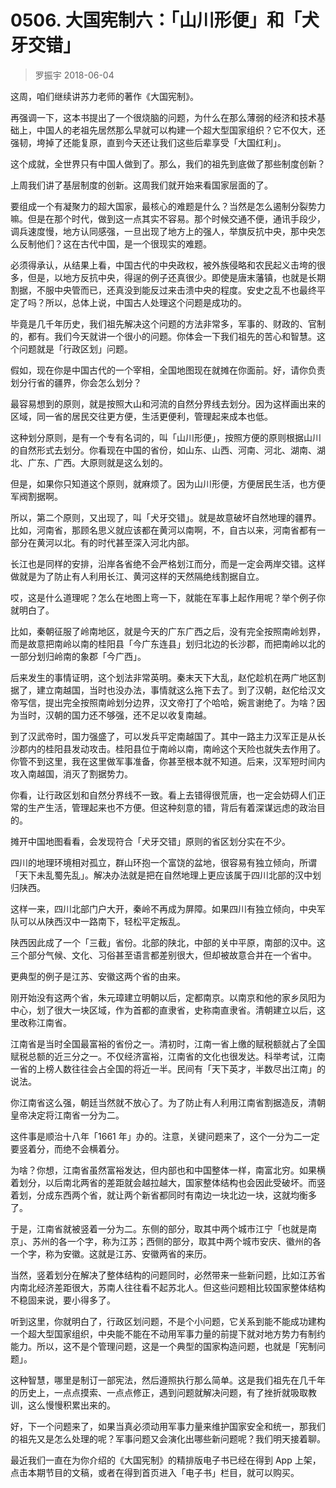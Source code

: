 # 0506. 大国宪制六：「山川形便」和「犬牙交错」
> 罗振宇
2018-06-04

这周，咱们继续讲苏力老师的著作《大国宪制》。

再强调一下，这本书提出了一个很烧脑的问题，为什么在那么薄弱的经济和技术基础上，中国人的老祖先居然那么早就可以构建一个超大型国家组织？它不仅大，还强韧，垮掉了还能复原，直到今天还让我们这些后辈享受「大国红利」。

这个成就，全世界只有中国人做到了。那么，我们的祖先到底做了那些制度创新？

上周我们讲了基层制度的创新。这周我们就开始来看国家层面的了。

要组成一个有凝聚力的超大国家，最核心的难题是什么？当然是怎么遏制分裂势力嘛。但是在那个时代，做到这一点其实不容易。那个时候交通不便，通讯手段少，调兵速度慢，地方认同感强，一旦出现了地方上的强人，举旗反抗中央，那中央怎么反制他们？这在古代中国，是一个很现实的难题。

必须得承认，从结果上看，中国古代的中央政权，被外族侵略和农民起义击垮的很多，但是，以地方反抗中央，得逞的例子还真很少。即使是唐末藩镇，也就是长期割据，不服中央管而已，还真没到能反过来击溃中央的程度。安史之乱不也最终平定了吗？所以，总体上说，中国古人处理这个问题是成功的。

毕竟是几千年历史，我们祖先解决这个问题的方法非常多，军事的、财政的、官制的，都有。我们今天就讲一个很小的问题。你体会一下我们祖先的苦心和智慧。这个问题就是「行政区划」问题。

假如，现在你是中国古代的一个宰相，全国地图现在就摊在你面前。好，请你负责划分行省的疆界，你会怎么划分？

最容易想到的原则，就是按照大山和河流的自然分界线去划分。因为这样画出来的区域，同一省的居民交往更方便，生活更便利，管理起来成本也低。

这种划分原则，是有一个专有名词的，叫「山川形便」，按照方便的原则根据山川的自然形式去划分。你看现在中国的省份，如山东、山西、河南、河北、湖南、湖北、广东、广西。大原则就是这么划的。

但是，如果你只知道这个原则，就麻烦了。因为山川形便，方便居民生活，也方便军阀割据啊。

所以，第二个原则，又出现了，叫「犬牙交错」。就是故意破坏自然地理的疆界。比如，河南省，那顾名思义就应该都在黄河以南啊，不，自古以来，河南省都有一部分在黄河以北。有的时代甚至深入河北内部。

长江也是同样的安排，沿岸各省绝不会严格划江而分，而是一定会两岸交错。这样做就是为了防止有人利用长江、黄河这样的天然隔绝线割据自立。

哎，这是什么道理呢？怎么在地图上弯一下，就能在军事上起作用呢？举个例子你就明白了。

比如，秦朝征服了岭南地区，就是今天的广东广西之后，没有完全按照南岭划界，而是故意把南岭以南的桂阳县「今广东连县」划归北边的长沙郡，而把南岭以北的一部分划归岭南的象郡「今广西」。

后来发生的事情证明，这个划法非常英明。秦末天下大乱，赵佗趁机在两广地区割据了，建立南越国，当时也没办法，事情就这么拖下去了。到了汉朝，赵佗给汉文帝写信，提出完全按照南岭划分边界，汉文帝打了个哈哈，婉言谢绝了。为啥？因为当时，汉朝的国力还不够强，还不足以收复南越。

到了汉武帝时，国力强盛了，可以发兵平定南越国了。其中一路主力汉军正是从长沙郡内的桂阳县发动攻击。桂阳县位于南岭以南，南岭这个天险也就失去作用了。你管不到这里，我在这里做军事准备，你甚至根本就不知道。后来，汉军短时间内攻入南越国，消灭了割据势力。

你看，让行政区划和自然分界线不一致。看上去错得很荒唐，也一定会妨碍人们正常的生产生活，管理起来也不方便。但这种刻意的错，背后有着深谋远虑的政治目的。

摊开中国地图看看，会发现符合「犬牙交错」原则的省区划分实在不少。

四川的地理环境相对孤立，群山环抱一个富饶的盆地，很容易有独立倾向，所谓「天下未乱蜀先乱」。解决办法就是把在自然地理上更应该属于四川北部的汉中划归陕西。

这样一来，四川北部门户大开，秦岭不再成为屏障。如果四川有独立倾向，中央军队可以从陕西汉中一路南下，轻松平定叛乱。

陕西因此成了一个「三截」省份。北部的陕北，中部的关中平原，南部的汉中。这三个部分气候、文化、习俗甚至语言都差别很大，但却被故意合并在一个省中。

更典型的例子是江苏、安徽这两个省的由来。

刚开始没有这两个省，朱元璋建立明朝以后，定都南京。以南京和他的家乡凤阳为中心，划了很大一块区域，作为首都的直隶省，史称南直隶省。清朝建立以后，这里改称江南省。

江南省是当时全国最富裕的省份之一。清初时，江南一省上缴的赋税额就占了全国赋税总额的近三分之一。不仅经济富裕，江南省的文化也很发达。科举考试，江南一省的上榜人数往往会占全国的将近一半。民间有「天下英才，半数尽出江南」的说法。

你江南省这么强，朝廷当然就不放心了。为了防止有人利用江南省割据造反，清朝皇帝决定将江南省一分为二。

这件事是顺治十八年「1661 年」办的。注意，关键问题来了，这个一分为二一定要竖着分，而绝不会横着分。

为啥？你想，江南省虽然富裕发达，但内部也和中国整体一样，南富北穷。如果横着划分，以后南北两省的差距就会越拉越大，国家整体结构也会因此受破坏。而竖着划，分成东西两个省，就让两个新省都同时有南边一块北边一块，这就均衡多了。

于是，江南省就被竖着一分为二。东侧的部分，取其中两个城市江宁「也就是南京」、苏州的各一个字，称为江苏；西侧的部分，取其中两个城市安庆、徽州的各一个字，称为安徽。这就是江苏、安徽两省的来历。

当然，竖着划分在解决了整体结构的问题同时，必然带来一些新问题，比如江苏省内南北经济差距很大，苏南人往往看不起苏北人。但这些问题相比较国家整体结构不稳固来说，要小得多了。

听到这里，你就明白了，行政区划问题，不是个小问题，它关系到能不能成功建构一个超大型国家组织，中央能不能在不动用军事力量的前提下就对地方势力有制约能力。所以，这不是个管理问题，这是一个典型的国家构造问题，也就是「宪制问题」。

这种智慧，哪里是制订一部宪法，然后遵照执行那么简单。这是我们祖先在几千年的历史上，一点点摸索、一点点修正，遇到问题就解决问题，有了挫折就吸取教训，这么慢慢积累出来的。

好，下一个问题来了，如果当真必须动用军事力量来维护国家安全和统一，那我们的祖先又是怎么处理的呢？军事问题又会演化出哪些新问题呢？我们明天接着聊。

最近我们一直在为你介绍的《大国宪制》的精排版电子书已经在得到 App 上架，点击本期节目的文稿，或者在得到首页进入「电子书」栏目，就可以购买。


